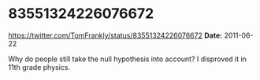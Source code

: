 # 83551324226076672
https://twitter.com/TomFrankly/status/83551324226076672
**Date:** 2011-06-22

Why do people still take the null hypothesis into account? I disproved it in 11th grade physics.
